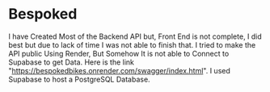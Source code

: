 # Bespoked

I have Created Most of the Backend API but, Front End is not complete, I did best but due to lack of time I was not able to finish that.
I tried to make the API public Using Render, But Somehow It is not able to Connect to Supabase to get Data. Here is the link "https://bespokedbikes.onrender.com/swagger/index.html".
I used Supabase to host a PostgreSQL Database.

